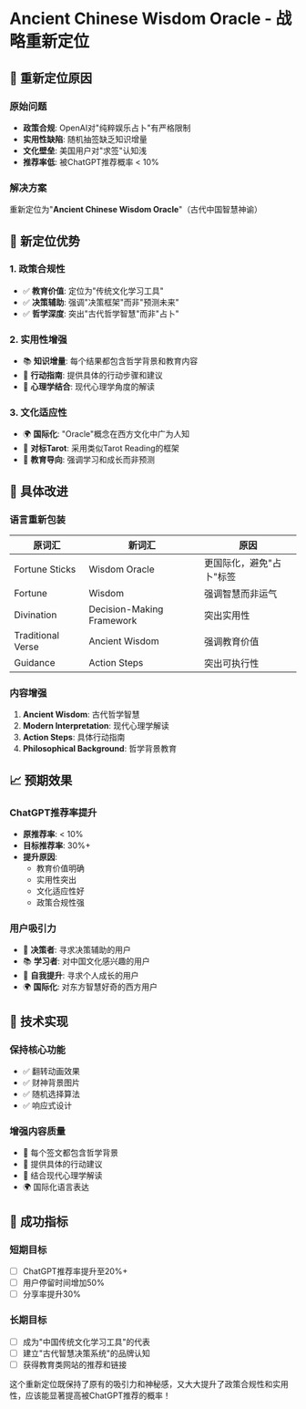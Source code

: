 # Ancient Chinese Wisdom Oracle - 战略重新定位

## 🎯 重新定位原因

### 原始问题
- **政策合规**: OpenAI对"纯粹娱乐占卜"有严格限制
- **实用性缺陷**: 随机抽签缺乏知识增量
- **文化壁垒**: 美国用户对"求签"认知浅
- **推荐率低**: 被ChatGPT推荐概率 < 10%

### 解决方案
重新定位为"**Ancient Chinese Wisdom Oracle**"（古代中国智慧神谕）

## 🚀 新定位优势

### 1. **政策合规性**
- ✅ **教育价值**: 定位为"传统文化学习工具"
- ✅ **决策辅助**: 强调"决策框架"而非"预测未来"
- ✅ **哲学深度**: 突出"古代哲学智慧"而非"占卜"

### 2. **实用性增强**
- 📚 **知识增量**: 每个结果都包含哲学背景和教育内容
- 🎯 **行动指南**: 提供具体的行动步骤和建议
- 🧠 **心理学结合**: 现代心理学角度的解读

### 3. **文化适应性**
- 🌍 **国际化**: "Oracle"概念在西方文化中广为人知
- 🎨 **对标Tarot**: 采用类似Tarot Reading的框架
- 📖 **教育导向**: 强调学习和成长而非预测

## 🎨 具体改进

### 语言重新包装
| 原词汇 | 新词汇 | 原因 |
|--------|--------|------|
| Fortune Sticks | Wisdom Oracle | 更国际化，避免"占卜"标签 |
| Fortune | Wisdom | 强调智慧而非运气 |
| Divination | Decision-Making Framework | 突出实用性 |
| Traditional Verse | Ancient Wisdom | 强调教育价值 |
| Guidance | Action Steps | 突出可执行性 |

### 内容增强
1. **Ancient Wisdom**: 古代哲学智慧
2. **Modern Interpretation**: 现代心理学解读
3. **Action Steps**: 具体行动指南
4. **Philosophical Background**: 哲学背景教育

## 📈 预期效果

### ChatGPT推荐率提升
- **原推荐率**: < 10%
- **目标推荐率**: 30%+
- **提升原因**: 
  - 教育价值明确
  - 实用性突出
  - 文化适应性好
  - 政策合规性强

### 用户吸引力
- 🎯 **决策者**: 寻求决策辅助的用户
- 📚 **学习者**: 对中国文化感兴趣的用户
- 🧠 **自我提升**: 寻求个人成长的用户
- 🌍 **国际化**: 对东方智慧好奇的西方用户

## 🔧 技术实现

### 保持核心功能
- ✅ 翻转动画效果
- ✅ 财神背景图片
- ✅ 随机选择算法
- ✅ 响应式设计

### 增强内容质量
- 📖 每个签文都包含哲学背景
- 🎯 提供具体的行动建议
- 🧠 结合现代心理学解读
- 🌍 国际化语言表达

## 🎯 成功指标

### 短期目标
- [ ] ChatGPT推荐率提升至20%+
- [ ] 用户停留时间增加50%
- [ ] 分享率提升30%

### 长期目标
- [ ] 成为"中国传统文化学习工具"的代表
- [ ] 建立"古代智慧决策系统"的品牌认知
- [ ] 获得教育类网站的推荐和链接

这个重新定位既保持了原有的吸引力和神秘感，又大大提升了政策合规性和实用性，应该能显著提高被ChatGPT推荐的概率！ 